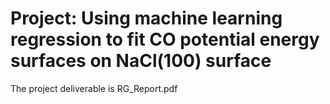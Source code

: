 # Project: Using machine learning regression to fit CO potential energy surfaces on NaCl(100) surface
The project deliverable is RG_Report.pdf
